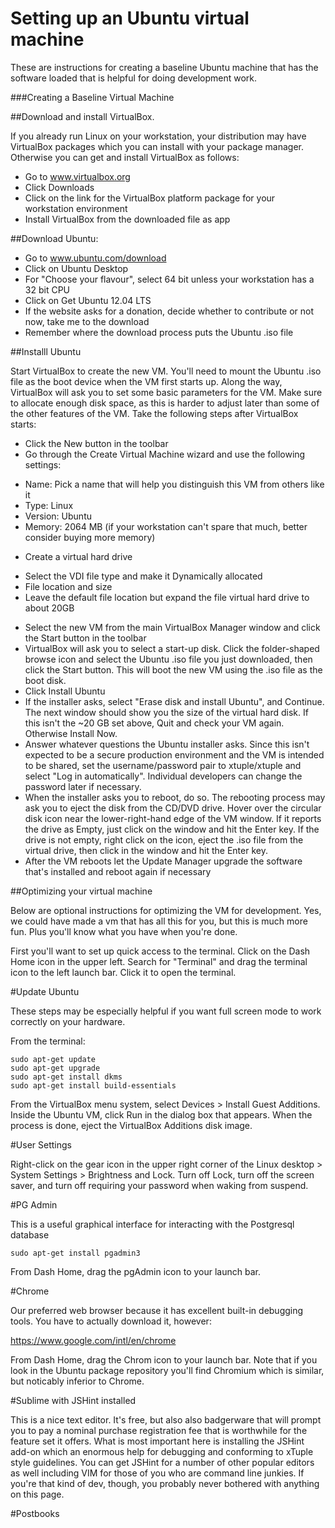 Setting up an Ubuntu virtual machine
====================================

These are instructions for creating a baseline Ubuntu machine that has the software loaded that is helpful for doing development work. 

###Creating a Baseline Virtual Machine

##Download and install VirtualBox.

If you already run Linux on your workstation, your distribution may have VirtualBox packages which you can install with your package manager. Otherwise you can get and install VirtualBox as follows:

 - Go to www.virtualbox.org
 - Click Downloads
 - Click on the link for the VirtualBox platform package for your workstation environment
 - Install VirtualBox from the downloaded file as app

##Download Ubuntu:

 - Go to www.ubuntu.com/download
 - Click on Ubuntu Desktop
 - For "Choose your flavour", select 64 bit unless your workstation has a 32 bit CPU
 - Click on Get Ubuntu 12.04 LTS
 - If the website asks for a donation, decide whether to contribute or not now, take me to the download
 - Remember where the download process puts the Ubuntu .iso file

##Installl Ubuntu

 Start VirtualBox to create the new VM. You'll need to mount the Ubuntu .iso file as the boot device when the VM first starts up. Along the way, VirtualBox will ask you to set some basic parameters for the VM. Make sure to allocate enough disk space, as this is harder to adjust later than some of the other features of the VM. Take the following steps after VirtualBox starts:

 - Click the New button in the toolbar
 - Go through the Create Virtual Machine wizard and use the following settings:
  * Name: Pick a name that will help you distinguish this VM from others like it
  * Type: Linux
  * Version: Ubuntu
  * Memory: 2064 MB (if your workstation can't spare that much, better consider buying more memory)
 - Create a virtual hard drive
  * Select the VDI file type and make it Dynamically allocated
  * File location and size
  * Leave the default file location but expand the file virtual hard drive to about 20GB
 - Select the new VM from the main VirtualBox Manager window and click the Start button in the toolbar
 - VirtualBox will ask you to select a start-up disk. Click the folder-shaped browse icon and select the Ubuntu .iso file you just downloaded, then click the Start button. This will boot the new VM using the .iso file as the boot disk.
 - Click Install Ubuntu
 - If the installer asks, select "Erase disk and install Ubuntu", and Continue. The next window should show you the size of the virtual hard disk. If this isn't the ~20 GB set above, Quit and check your VM again. Otherwise Install Now.
 - Answer whatever questions the Ubuntu installer asks. Since this isn't expected to be a secure production environment and the VM is intended to be shared, set the username/password pair to xtuple/xtuple and select "Log in automatically". Individual developers can change the password later if necessary.
 - When the installer asks you to reboot, do so. The rebooting process may ask you to eject the disk from the CD/DVD drive. Hover over the circular disk icon near the lower-right-hand edge of the VM window. If it reports the drive as Empty, just click on the window and hit the Enter key. If the drive is not empty, right click on the icon, eject the .iso file from the virtual drive, then click in the window and hit the Enter key.
 - After the VM reboots let the Update Manager upgrade the software that's installed and reboot again if necessary

##Optimizing your virtual machine

Below are optional instructions for optimizing the VM for development. Yes, we could have made a vm that has all this for you, but this is much more fun. Plus you'll know what you have when you're done.

First you'll want to set up quick access to the terminal. Click on the Dash Home icon in the upper left. Search for "Terminal" and drag the terminal icon to the left launch bar. Click it to open the terminal.

#Update Ubuntu

These steps may be especially helpful if you want full screen mode to work correctly on your hardware.

From the terminal:

	sudo apt-get update
	sudo apt-get upgrade
	sudo apt-get install dkms
	sudo apt-get install build-essentials

From the VirtualBox menu system, select Devices > Install Guest Additions. Inside the Ubuntu VM, click Run in the dialog box that appears. When the process is done, eject the VirtualBox Additions disk image.

#User Settings

Right-click on the gear icon in the upper right corner of the Linux desktop > System Settings > Brightness and Lock. Turn off Lock, turn off the screen saver, and turn off requiring your password when waking from suspend.

#PG Admin

This is a useful graphical interface for interacting with the Postgresql database

	sudo apt-get install pgadmin3

From Dash Home, drag the pgAdmin icon to your launch bar.

#Chrome

Our preferred web browser because it has excellent built-in debugging tools. You have to actually download it, however:

https://www.google.com/intl/en/chrome

From Dash Home, drag the Chrom icon to your launch bar. Note that if you look in the Ubuntu package repository you'll find Chromium which is similar, but noticably inferior to Chrome.

#Sublime with JSHint installed

This is a nice text editor. It's free, but also also badgerware that will prompt you to pay a nominal purchase registration fee that is worthwhile for the feature set it offers. What is most important here is installing the JSHint add-on which an enormous help for debugging and conforming to xTuple style guidelines. You can get JSHint for a number of other popular editors as well including VIM for those of you who are command line junkies. If you're that kind of dev, though, you probably never bothered with anything on this page.


#Postbooks

